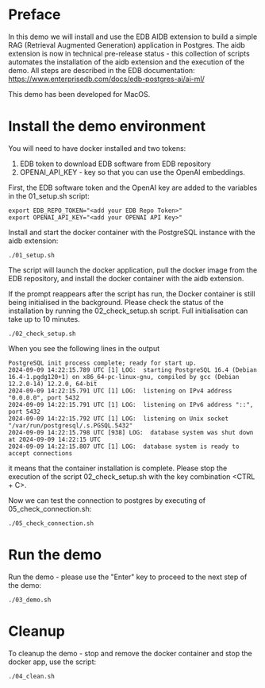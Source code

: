 # Preface
In this demo we will install and use the EDB AIDB extension to build a simple RAG (Retrieval Augmented Generation) application in Postgres.
The aidb extension is now in technical pre-release status - this collection of scripts automates the installation of the aidb extension and the execution of the demo.
All steps are described in the EDB documentation: https://www.enterprisedb.com/docs/edb-postgres-ai/ai-ml/

This demo has been developed for MacOS.

# Install the demo environment

You will need to have docker installed and two tokens:
1. EDB token to download EDB software from EDB repository
2. OPENAI_API_KEY - key so that you can use the OpenAI embeddings. 

First, the EDB software token and the OpenAI key are added to the variables in the 01_setup.sh script:

```
export EDB_REPO_TOKEN="<add your EDB Repo Token>"
export OPENAI_API_KEY="<add your OPENAI API Key>"
```

Install and start the docker container with the PostgreSQL instance with the aidb extension:

```
./01_setup.sh
```

The script will launch the docker application, pull the docker image from the EDB repository, and install the docker container with the aidb extension.

If the prompt reappears after the script has run, the Docker container is still being initialised in the background. Please check the status of the installation by running the 02_check_setup.sh script. Full initialisation can take up to 10 minutes.

```
./02_check_setup.sh
```

When you see the following lines in the output

```
PostgreSQL init process complete; ready for start up.
2024-09-09 14:22:15.789 UTC [1] LOG:  starting PostgreSQL 16.4 (Debian 16.4-1.pgdg120+1) on x86_64-pc-linux-gnu, compiled by gcc (Debian 12.2.0-14) 12.2.0, 64-bit
2024-09-09 14:22:15.791 UTC [1] LOG:  listening on IPv4 address "0.0.0.0", port 5432
2024-09-09 14:22:15.791 UTC [1] LOG:  listening on IPv6 address "::", port 5432
2024-09-09 14:22:15.792 UTC [1] LOG:  listening on Unix socket "/var/run/postgresql/.s.PGSQL.5432"
2024-09-09 14:22:15.798 UTC [938] LOG:  database system was shut down at 2024-09-09 14:22:15 UTC
2024-09-09 14:22:15.807 UTC [1] LOG:  database system is ready to accept connections
```

it means that the container installation is complete.
Please stop the execution of the script 02_check_setup.sh with the key combination <CTRL + C>.

Now we can test the connection to postgres by executing of 05_check_connection.sh:

```
./05_check_connection.sh
```

# Run the demo
Run the demo - please use the "Enter" key to proceed to the next step of the demo:

```
./03_demo.sh
```

# Cleanup
To cleanup the demo - stop and remove the docker container and stop the docker app, use the script:

```
./04_clean.sh
```


